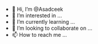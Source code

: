 - 👋 Hi, I’m @Asadceek
- 👀 I’m interested in ...
- 🌱 I’m currently learning ...
- 💞️ I’m looking to collaborate on ...
- 📫 How to reach me ...

<!---
Asadceek/Asadceek is a ✨ special ✨ repository because its `README.md` (this file) appears on your GitHub profile.
You can click the Preview link to take a look at your changes.
--->
